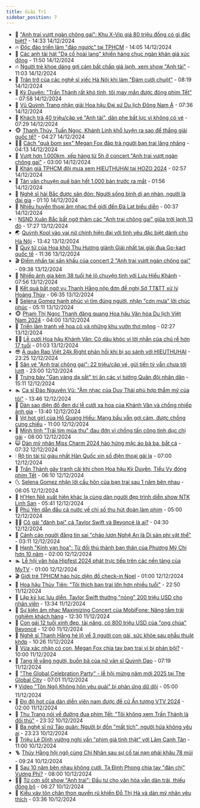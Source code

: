 ```yaml
---
title: Giải Trí
sidebar_position: 7
---
```


<!-- dantri-giai-tri:START -->
- 🤩 [&quot;Anh trai vượt ngàn chông gai&quot;: Khu X-Vip giá 80 triệu đồng có gì đặc biệt?](https://dantri.com.vn/giai-tri/anh-trai-vuot-ngan-chong-gai-khu-x-vip-gia-80-trieu-dong-co-gi-dac-biet-20241214205337483.htm) - 14:33 14/12/2024
- 🔥 [Độc đáo triển lãm &quot;đảo ngược&quot; tại TPHCM](https://dantri.com.vn/giai-tri/doc-dao-trien-lam-dao-nguoc-tai-tphcm-20241214185731378.htm) - 14:05 14/12/2024
- 🚀 [Các anh tài hát &quot;Dạ cổ hoài lang&quot; khiến hàng chục ngàn khán giả xúc động](https://dantri.com.vn/giai-tri/cac-anh-tai-hat-da-co-hoai-lang-khien-hang-chuc-ngan-khan-gia-xuc-dong-20241214174654128.htm) - 11:50 14/12/2024
- 🔥 [Người trẻ khoe dáng gợi cảm bất chấp giá lạnh, xem show &quot;Anh tài&quot;](https://dantri.com.vn/giai-tri/nguoi-tre-khoe-dang-goi-cam-bat-chap-gia-lanh-xem-show-anh-tai-20241214160236560.htm) - 11:03 14/12/2024
- 🌈 [Trăn trở của các nghệ sĩ xiếc Hà Nội khi làm &quot;Đám cưới chuột&quot;](https://dantri.com.vn/giai-tri/tran-tro-cua-cac-nghe-si-xiec-ha-noi-khi-lam-dam-cuoi-chuot-20241214004247878.htm) - 08:19 14/12/2024
- 📝 [Kỳ Duyên: &quot;Trấn Thành rất khó tính, tôi may mắn được đóng phim Tết&quot;](https://dantri.com.vn/giai-tri/ky-duyen-tran-thanh-rat-kho-tinh-toi-may-man-duoc-dong-phim-tet-20241214121851245.htm) - 07:58 14/12/2024
- 💪 [Vũ Quỳnh Trang nhận giải Hoa hậu Đại sứ Du lịch Đông Nam Á](https://dantri.com.vn/giai-tri/vu-quynh-trang-nhan-giai-hoa-hau-dai-su-du-lich-dong-nam-a-20241214160642355.htm) - 07:36 14/12/2024
- 🤡 [Khách trả 40 triệu/cặp vé &quot;Anh tài&quot;, dân phe bất lực vì không có vé](https://dantri.com.vn/giai-tri/khach-tra-40-trieucap-ve-anh-tai-dan-phe-bat-luc-vi-khong-co-ve-20241214141229102.htm) - 07:29 14/12/2024
- 🐵 [Thanh Thủy, Tuấn Ngọc, Khánh Linh khổ luyện ra sao để thắng giải quốc tế?](https://dantri.com.vn/giai-tri/thanh-thuy-tuan-ngoc-khanh-linh-kho-luyen-ra-sao-de-thang-giai-quoc-te-20241213233518522.htm) - 04:27 14/12/2024
- 🧑‍🏫 [Cách &quot;quả bom sex&quot; Megan Fox đáp trả người bạn trai lăng nhăng](https://dantri.com.vn/giai-tri/cach-qua-bom-sex-megan-fox-dap-tra-nguoi-ban-trai-lang-nhang-20241213090201086.htm) - 04:13 14/12/2024
- 💂 [Vượt hơn 1.000km, xếp hàng từ 5h ở concert &quot;Anh trai vượt ngàn chông gai&quot;](https://dantri.com.vn/giai-tri/vuot-hon-1000km-xep-hang-tu-5h-o-concert-anh-trai-vuot-ngan-chong-gai-20241214094856628.htm) - 03:00 14/12/2024
- 🤠 [Khán giả TPHCM đội mưa xem HIEUTHUHAI tại HOZO 2024](https://dantri.com.vn/giai-tri/khan-gia-tphcm-doi-mua-xem-hieuthuhai-tai-hozo-2024-20241214072843951.htm) - 02:57 14/12/2024
- 🫶 [Tản văn chuyện quê bán hết 1.000 bản trước ra mắt](https://dantri.com.vn/giai-tri/tan-van-chuyen-que-ban-het-1000-ban-truoc-ra-mat-20241213102139902.htm) - 01:56 14/12/2024
- 🦏 [Nghệ sĩ hài Bắc được săn đón: Người sống bình dị an nhàn, người là đại gia](https://dantri.com.vn/giai-tri/nghe-si-hai-bac-duoc-san-don-nguoi-song-binh-di-an-nhan-nguoi-la-dai-gia-20241213120122700.htm) - 01:10 14/12/2024
- 🧰 [Nhiều huyền thoại âm nhạc thế giới đến Đà Lạt biểu diễn](https://dantri.com.vn/giai-tri/nhieu-huyen-thoai-am-nhac-the-gioi-den-da-lat-bieu-dien-20241214004609968.htm) - 00:37 14/12/2024
- 🕯 [NSND Xuân Bắc bất ngờ thăm các &quot;Anh trai chông gai&quot; giữa trời lạnh 13 độ](https://dantri.com.vn/giai-tri/nsnd-xuan-bac-bat-ngo-tham-cac-anh-trai-chong-gai-giua-troi-lanh-13-do-20241213233301965.htm) - 17:27 13/12/2024
- 🌏 [Quỳnh Kool vào vai nữ chính hiện đại với tình yêu đặc biệt dành cho Hà Nội](https://dantri.com.vn/giai-tri/quynh-kool-vao-vai-nu-chinh-hien-dai-voi-tinh-yeu-dac-biet-danh-cho-ha-noi-20241213222955722.htm) - 13:42 13/12/2024
- 🌈 [Quý tử của Hoa khôi Thu Hương giành Giải nhất tại giải đua Go-kart quốc tế](https://dantri.com.vn/giai-tri/quy-tu-cua-hoa-khoi-thu-huong-gianh-giai-nhat-tai-giai-dua-go-kart-quoc-te-20241213191356689.htm) - 11:36 13/12/2024
- 🎬 [Điểm nhấn tại sân khấu của concert 2 &quot;Anh trai vượt ngàn chông gai&quot;](https://dantri.com.vn/giai-tri/diem-nhan-tai-san-khau-cua-concert-2-anh-trai-vuot-ngan-chong-gai-20241213162211396.htm) - 09:38 13/12/2024
- 👀 [Nhiếp ảnh gia kém 38 tuổi hé lộ chuyện tình với Lưu Hiểu Khánh](https://dantri.com.vn/giai-tri/nhiep-anh-gia-kem-38-tuoi-he-lo-chuyen-tinh-voi-luu-hieu-khanh-20241213144118622.htm) - 07:56 13/12/2024
- 🧰 [Kết quả bất ngờ vụ Thanh Hằng nộp đơn đề nghị Sở TT&amp;TT xử lý Hoàng Thùy](https://dantri.com.vn/giai-tri/ket-qua-bat-ngo-vu-thanh-hang-nop-don-de-nghi-so-tttt-xu-ly-hoang-thuy-20241213120611387.htm) - 06:35 13/12/2024
- 🧰 [Selena Gomez hạnh phúc vì tìm đúng người, nhận &quot;cơn mưa&quot; lời chúc phúc](https://dantri.com.vn/giai-tri/selena-gomez-hanh-phuc-vi-tim-dung-nguoi-nhan-con-mua-loi-chuc-phuc-20241213101430434.htm) - 05:11 13/12/2024
- 🐵 [Phạm Thị Ngọc Thanh đăng quang Hoa hậu Văn hóa Du lịch Việt Nam 2024](https://dantri.com.vn/giai-tri/pham-thi-ngoc-thanh-dang-quang-hoa-hau-van-hoa-du-lich-viet-nam-2024-20241213120805562.htm) - 04:00 13/12/2024
- 🐘 [Triển lãm tranh về hoa cỏ và những khu vườn thơ mộng](https://dantri.com.vn/giai-tri/trien-lam-tranh-ve-hoa-co-va-nhung-khu-vuon-tho-mong-20241213081438120.htm) - 02:27 13/12/2024
- 🧑‍💻 [Lễ cưới Hoa hậu Khánh Vân: Cô dâu khóc vì lời nhắn của chú rể hơn 17 tuổi](https://dantri.com.vn/giai-tri/le-cuoi-hoa-hau-khanh-van-co-dau-khoc-vi-loi-nhan-cua-chu-re-hon-17-tuoi-20241213064611538.htm) - 01:03 13/12/2024
- 😎 [Á quân Rap Việt 24k.Right phản hồi khi bị so sánh với HIEUTHUHAI](https://dantri.com.vn/giai-tri/a-quan-rap-viet-24kright-phan-hoi-khi-bi-so-sanh-voi-hieuthuhai-20241212212613595.htm) - 23:25 12/12/2024
- 🧰 [Săn vé &quot;Anh trai chông gai&quot;: 22 triệu/cặp vé, gửi tiền tỷ vẫn chưa tới lượt](https://dantri.com.vn/giai-tri/san-ve-anh-trai-chong-gai-22-trieucap-ve-gui-tien-ty-van-chua-toi-luot-20241212130359421.htm) - 23:00 12/12/2024
- 🧰 [Trưng bày &quot;Gan vàng dạ sắt&quot; tri ân các vị tướng Quân đội nhân dân](https://dantri.com.vn/giai-tri/trung-bay-gan-vang-da-sat-tri-an-cac-vi-tuong-quan-doi-nhan-dan-20241212183013890.htm) - 15:11 12/12/2024
- 🏊 [Ca sĩ Đào Nguyên Vũ: &quot;Âm nhạc của Duy Thái phù hợp thẩm mỹ của tôi&quot;](https://dantri.com.vn/giai-tri/ca-si-dao-nguyen-vu-am-nhac-cua-duy-thai-phu-hop-tham-my-cua-toi-20241212184403914.htm) - 13:46 12/12/2024
- 🌋 [Dàn sao diện đồ đen dự lễ cưới xa hoa của Khánh Vân và chồng nhiếp ảnh gia](https://dantri.com.vn/giai-tri/dan-sao-dien-do-den-du-le-cuoi-xa-hoa-cua-khanh-van-va-chong-nhiep-anh-gia-20241212181245890.htm) - 13:40 12/12/2024
- 🔭 [Vợ hot girl của Hồ Quang Hiếu: Mang bầu vẫn gợi cảm, được chồng cưng chiều](https://dantri.com.vn/giai-tri/vo-hot-girl-cua-ho-quang-hieu-mang-bau-van-goi-cam-duoc-chong-cung-chieu-20241211131439116.htm) - 11:00 12/12/2024
- 📝 [Minh tinh &quot;Trái tim mùa thu&quot; đau đớn vì chồng tấn công tình dục chị gái](https://dantri.com.vn/giai-tri/minh-tinh-trai-tim-mua-thu-dau-don-vi-chong-tan-cong-tinh-duc-chi-gai-20241212111145791.htm) - 08:00 12/12/2024
- 😺 [Dàn mỹ nhân Miss Charm 2024 hào hứng mặc áo bà ba, bắt cá](https://dantri.com.vn/giai-tri/dan-my-nhan-miss-charm-2024-hao-hung-mac-ao-ba-ba-bat-ca-20241212135726260.htm) - 07:32 12/12/2024
- 🕯 [Rộ tin tài tử giàu nhất Hàn Quốc xin số điện thoại gái lạ](https://dantri.com.vn/giai-tri/ro-tin-tai-tu-giau-nhat-han-quoc-xin-so-dien-thoai-gai-la-20241212092203534.htm) - 07:00 12/12/2024
- 🦄 [Trấn Thành gây tranh cãi khi chọn Hoa hậu Kỳ Duyên, Tiểu Vy đóng phim Tết](https://dantri.com.vn/giai-tri/tran-thanh-gay-tranh-cai-khi-chon-hoa-hau-ky-duyen-tieu-vy-dong-phim-tet-20241212114434078.htm) - 06:10 12/12/2024
- 🌜 [Selena Gomez nhận lời cầu hôn của bạn trai sau 1 năm bên nhau](https://dantri.com.vn/giai-tri/selena-gomez-nhan-loi-cau-hon-cua-ban-trai-sau-1-nam-ben-nhau-20241212123102081.htm) - 06:05 12/12/2024
- 👹 [H&#39;Hen Niê xuất hiện khác lạ cùng dàn người đẹp trình diễn show NTK Linh San](https://dantri.com.vn/giai-tri/hhen-nie-xuat-hien-khac-la-cung-dan-nguoi-dep-trinh-dien-show-ntk-linh-san-20241212152038024.htm) - 05:41 12/12/2024
- 🚀 [Phú Yên dẫn đầu cả nước về chỉ số thu hút đoàn làm phim](https://dantri.com.vn/giai-tri/phu-yen-dan-dau-ca-nuoc-ve-chi-so-thu-hut-doan-lam-phim-20241212115001807.htm) - 05:00 12/12/2024
- 🧑‍💻 [Cô gái &quot;đánh bại&quot; cả Taylor Swift và Beyoncé là ai?](https://dantri.com.vn/giai-tri/co-gai-danh-bai-ca-taylor-swift-va-beyonce-la-ai-20241212102613530.htm) - 04:30 12/12/2024
- 🦩 [Cảnh cáo người đăng tin sai &quot;cháo lươn Nghệ An là Di sản phi vật thể&quot;](https://dantri.com.vn/giai-tri/canh-cao-nguoi-dang-tin-sai-chao-luon-nghe-an-la-di-san-phi-vat-the-20241212095521483.htm) - 03:11 12/12/2024
- 💫 [Hạnh &quot;Kính vạn hoa&quot;: Từ đối thủ thành bạn thân của Phương Mỹ Chi hơn 10 năm](https://dantri.com.vn/giai-tri/hanh-kinh-van-hoa-tu-doi-thu-thanh-ban-than-cua-phuong-my-chi-hon-10-nam-20241211165614953.htm) - 02:00 12/12/2024
- 🏊 [Lễ hội văn hóa Hipfest 2024 phát trực tiếp trên các nền tảng của MyTV](https://dantri.com.vn/giai-tri/le-hoi-van-hoa-hipfest-2024-phat-truc-tiep-tren-cac-nen-tang-cua-mytv-20241211172454371.htm) - 01:00 12/12/2024
- 🎬 [Giới trẻ TPHCM háo hức diện đồ check-in Noel](https://dantri.com.vn/giai-tri/gioi-tre-tphcm-hao-huc-dien-do-check-in-noel-20241206132909232.htm) - 01:00 12/12/2024
- 💃 [Hoa hậu Thùy Tiên: &quot;Tôi thích bạn trai lớn hơn nhiều tuổi&quot;](https://dantri.com.vn/giai-tri/hoa-hau-thuy-tien-toi-thich-ban-trai-lon-hon-nhieu-tuoi-20241204202147825.htm) - 22:50 11/12/2024
- 🌊 [Lập kỷ lục lưu diễn, Taylor Swift thưởng &quot;nóng&quot; 200 triệu USD cho nhân viên](https://dantri.com.vn/giai-tri/lap-ky-luc-luu-dien-taylor-swift-thuong-nong-200-trieu-usd-cho-nhan-vien-20241211115031770.htm) - 13:34 11/12/2024
- 🧰 [Sự kiện âm nhạc Maximizing Concert của MobiFone: Nâng tầm trải nghiệm khách hàng](https://dantri.com.vn/giai-tri/su-kien-am-nhac-maximizing-concert-cua-mobifone-nang-tam-trai-nghiem-khach-hang-20241211171235573.htm) - 12:30 11/12/2024
- 🦣 [Con gái 12 tuổi xinh đẹp, tài năng, có 800 triệu USD của &quot;ong chúa&quot; Beyoncé](https://dantri.com.vn/giai-tri/con-gai-12-tuoi-xinh-dep-tai-nang-co-800-trieu-usd-cua-ong-chua-beyonce-20241211101114319.htm) - 12:00 11/12/2024
- 🥷 [Nghệ sĩ Thanh Hằng hé lộ về 3 người con gái, sức khỏe sau phẫu thuật khớp](https://dantri.com.vn/giai-tri/nghe-si-thanh-hang-he-lo-ve-3-nguoi-con-gai-suc-khoe-sau-phau-thuat-khop-20241211164613548.htm) - 10:26 11/12/2024
- 🦏 [Vừa xác nhận có con, Megan Fox chia tay bạn trai vì bị phản bội?](https://dantri.com.vn/giai-tri/vua-xac-nhan-co-con-megan-fox-chia-tay-ban-trai-vi-bi-phan-boi-20241211105551591.htm) - 10:00 11/12/2024
- 🫶 [Tang lễ vắng người, buồn bã của nữ văn sĩ Quỳnh Dao](https://dantri.com.vn/giai-tri/tang-le-vang-nguoi-buon-ba-cua-nu-van-si-quynh-dao-20241211140519650.htm) - 07:19 11/12/2024
- 💼 [&quot;The Global Celebration Party&quot; - lễ hội mừng năm mới 2025 tại The Global City](https://dantri.com.vn/giai-tri/the-global-celebration-party-le-hoi-mung-nam-moi-2025-tai-the-global-city-20241211122312251.htm) - 07:01 11/12/2024
- 🕴 [Video &quot;Tôn Ngộ Không hôn yêu quái&quot; bị phản ứng dữ dội](https://dantri.com.vn/giai-tri/video-ton-ngo-khong-hon-yeu-quai-bi-phan-ung-du-doi-20241211090424748.htm) - 05:00 11/12/2024
- 🐲 [Đọ độ hot của dàn diễn viên nam được đề cử Ấn tượng VTV 2024](https://dantri.com.vn/giai-tri/do-do-hot-cua-dan-dien-vien-nam-duoc-de-cu-an-tuong-vtv-2024-20241211070630094.htm) - 02:00 11/12/2024
- 🐘 [Thu Trang nói về đường đua phim Tết: &quot;Tôi không xem Trấn Thành là đối thủ&quot;](https://dantri.com.vn/giai-tri/thu-trang-noi-ve-duong-dua-phim-tet-toi-khong-xem-tran-thanh-la-doi-thu-20241211054325144.htm) - 23:32 10/12/2024
- 🤭 [Ba nghệ sĩ nữ Táo quân: Người bị đồn &quot;mất tích&quot;, người hứa không yêu ai](https://dantri.com.vn/giai-tri/ba-nghe-si-nu-tao-quan-nguoi-bi-don-mat-tich-nguoi-hua-khong-yeu-ai-20241209001701710.htm) - 23:23 10/12/2024
- 💯 [Triệu Lệ Dĩnh vướng nghi vấn &quot;phim giả tình thật&quot; với Lâm Canh Tân](https://dantri.com.vn/giai-tri/trieu-le-dinh-vuong-nghi-van-phim-gia-tinh-that-voi-lam-canh-tan-20241210111617325.htm) - 11:00 10/12/2024
- 🪜 [Thúy Hằng hội ngộ cùng Chí Nhân sau sự cố tai nạn phải khâu 78 mũi](https://dantri.com.vn/giai-tri/thuy-hang-hoi-ngo-cung-chi-nhan-sau-su-co-tai-nan-phai-khau-78-mui-20241210140617505.htm) - 09:24 10/12/2024
- 👹 [Sau 10 năm bên nhau không cưới, Tạ Đình Phong chia tay &quot;đàn chị&quot; Vương Phi?](https://dantri.com.vn/giai-tri/sau-10-nam-ben-nhau-khong-cuoi-ta-dinh-phong-chia-tay-dan-chi-vuong-phi-20241210115809748.htm) - 08:00 10/12/2024
- 🧑‍🏫 [Từ cơn sốt show &quot;Anh trai&quot;: Đầu tư cho văn hóa vẫn dàn trải, thiếu đồng bộ](https://dantri.com.vn/giai-tri/tu-con-sot-show-anh-trai-dau-tu-cho-van-hoa-van-dan-trai-thieu-dong-bo-20241210123505764.htm) - 06:27 10/12/2024
- 🐘 [Kiểu váy tôn chân thon quyến rũ khiến Đỗ Thị Hà và dàn mỹ nhân yêu thích](https://dantri.com.vn/giai-tri/kieu-vay-ton-chan-thon-quyen-ru-khien-do-thi-ha-va-dan-my-nhan-yeu-thich-20241204203133109.htm) - 03:36 10/12/2024<!-- dantri-giai-tri:END -->

